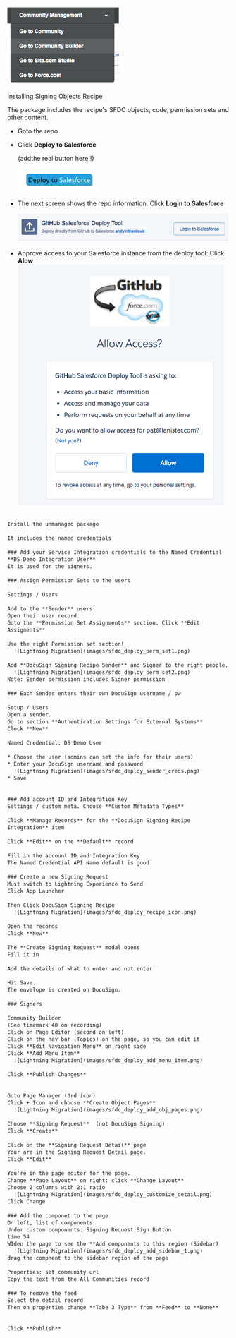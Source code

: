   ![Lightning Migration](images/sfdc_builder_dropdown.png)


Installing Signing Objects Recipe

The package includes the recipe's SFDC objects, code, permission sets and other content.

* Goto the repo
* Click **Deploy to Salesforce**

  (addthe real button here!!)

  ![Lightning Migration](images/sfdc_deploy.png)
  
* The next screen shows the repo information. Click **Login to Salesforce**

  ![Lightning Migration](images/sfdc_deploy_login.png)

* Approve access to your Salesforce instance from the deploy tool: Click **Alow**
  ![Lightning Migration](images/sfdc_deploy_access.png)


~~~~~~~~~~~~~

Install the unmanaged package

It includes the named credentials

### Add your Service Integration credentials to the Named Credential **DS Demo Integration User**
It is used for the signers.

### Assign Permission Sets to the users

Settings / Users

Add to the **Sender** users:
Open their user record.
Goto the **Permission Set Assignments** section. Click **Edit Assigments**

Use the right Permission set section!
  ![Lightning Migration](images/sfdc_deploy_perm_set1.png)

Add **DocuSign Signing Recipe Sender** and Signer to the right people.
  ![Lightning Migration](images/sfdc_deploy_perm_set2.png)
Note: Sender permission includes Signer permission

### Each Sender enters their own DocuSign username / pw

Setup / Users
Open a sender.
Go to section **Authentication Settings for External Systems**
Clock **New**

Named Credential: DS Demo User

* Choose the user (admins can set the info for their users)
* Enter your DocuSign username and password
  ![Lightning Migration](images/sfdc_deploy_sender_creds.png)
* Save


### Add account ID and Integration Key
Settings / custom meta. Choose **Custom Metadata Types**

Click **Manage Records** for the **DocuSign Signing Recipe Integration** item

Click **Edit** on the **Default** record

Fill in the account ID and Integration Key
The Named Credential API Name default is good.

### Create a new Signing Request
Must switch to Lightning Experience to Send
Click App Launcher

Then Click DocuSign Signing Recipe
  ![Lightning Migration](images/sfdc_deploy_recipe_icon.png)
  
Open the records
Click **New**

The **Create Signing Request** modal opens
Fill it in 

Add the details of what to enter and not enter.

Hit Save.
The envelope is created on DocuSign.

### Signers

Community Builder
(See timemark 40 on recording)
Click on Page Editor (second on left) 
Click on the nav bar (Topics) on the page, so you can edit it
Click **Edit Navigation Menu** on right side
Click **Add Menu Item**
  ![Lightning Migration](images/sfdc_deploy_add_menu_item.png)

Click **Publish Changes**


Goto Page Manager (3rd icon)
Click + Icon and choose **Create Object Pages**
  ![Lightning Migration](images/sfdc_deploy_add_obj_pages.png)

Choose **Signing Request**  (not DocuSign Signing)
Click **Create**

Click on the **Signing Request Detail** page
Your are in the Signing Request Detail page. 
Click **Edit**

You're in the page editor for the page.
Change **Page Layout** on right: click **Change Layout**
Choose 2 columns with 2:1 ratio
  ![Lightning Migration](images/sfdc_deploy_customize_detail.png)
Click Change

### Add the componet to the page
On left, list of components.
Under custom components: Signing Request Sign Button
time 54
WIden the page to see the **Add components to this region (Sidebar)
  ![Lightning Migration](images/sfdc_deploy_add_sidebar_1.png)
drag the compnent to the sidebar region of the page

Properties: set community url
Copy the text from the All Communities record
  
### To remove the feed
Select the detail record
Then on properties change **Tabe 3 Type** from **Feed** to **None**


Click **Publish**











  
  
  





